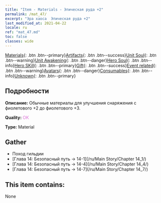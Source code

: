 ```yaml
---
title: "Item - Materials - Эпическая руда +2"
permalink: /mat_47/
excerpt: "Эра хаоса  Эпическая руда +2"
last_modified_at: 2021-04-22
locale: ru
ref: "mat_47.md"
toc: false
classes: wide
---
```

 [Materials](/ItemsRU/){: .btn .btn--primary}[Artifacts](/ItemsRU/Artifacts/){: .btn .btn--success}[Unit Soul](/ItemsRU/UnitSoul/){: .btn .btn--warning}[Unit Awakening](/ItemsRU/UnitAwakening/){: .btn .btn--danger}[Hero Soul](/ItemsRU/HeroSoul/){: .btn .btn--info}[Hero SKill](/ItemsRU/HeroSkill/){: .btn .btn--primary}[Gift](/ItemsRU/Gift/){: .btn .btn--success}[Event related](/ItemsRU/Events/){: .btn .btn--warning}[Avatars](/ItemsRU/Avatars/){: .btn .btn--danger}[Consumables](/ItemsRU/Consumables/){: .btn .btn--info}[Unknown](/ItemsRU/Unknown/){: .btn .btn--primary}

## Подробности
 **Описание:** Обычные материалы для улучшения снаряжения c фиолетового +2 до фиолетового +3.

 **Quality:** <span style="color: #DA70D6">OK</span>

 **Type:** Material

## Gather

*    Поход гильдии 
*    [Глава 14: Безопасный путь -> 14-1](/ru/Main Story/Chapter 14_1/) 
*    [Глава 14: Безопасный путь -> 14-4](/ru/Main Story/Chapter 14_4/) 
*    [Глава 14: Безопасный путь -> 14-7](/ru/Main Story/Chapter 14_7/) 

## This item contains:

  None

